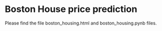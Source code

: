 # Boston House price prediction
Please find the file boston_housing.html and boston_housing.pynb files. 
